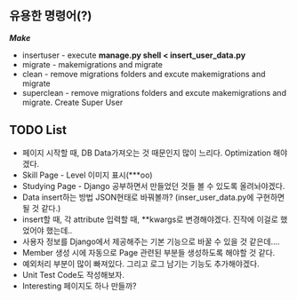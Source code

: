 ## 유용한 명령어(?)
_**Make**_
* insertuser - execute **manage.py shell < insert_user_data.py**
* migrate - makemigrations and migrate
* clean - remove migrations folders and excute makemigrations and migrate
* superclean - remove migrations folders and excute makemigrations and migrate. Create Super User

## TODO List
* 페이지 시작할 때, DB Data가져오는 것 때문인지 많이 느리다. Optimization 해야겠다.
* Skill Page - Level 이미지 표시(***oo)
* Studying Page - Django 공부하면서 만들었던 것들 볼 수 있도록 올려놔야겠다.
* Data insert하는 방법 JSON현태로 바꿔볼까? (inser_user_data.py에 구현하면 될 것 같다.)
* insert할 때, 각 attribute 입력할 때, **kwargs로 변경해야겠다. 진작에 이걸로 했었어야 했는데..
* 사용자 정보를 Django에서 제공해주는 기본 기능으로 바꿀 수 있을 것 같은데....
* Member 생성 시에 자동으로 Page 관련된 부분들 생성하도록 해야할 것 같다.
* 예외처리 부분이 많이 빠져있다. 그리고 로그 남기는 기능도 추가해야겠다.
* Unit Test Code도 작성해보자.
* Interesting 페이지도 하나 만들까?
